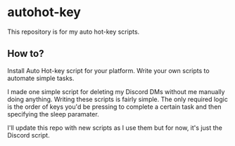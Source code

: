 # autohot-key
This repository is for my auto hot-key scripts.

## How to?

Install Auto Hot-key script for your platform. Write your own scripts to automate simple tasks.

I made one simple script for deleting my Discord DMs without me manually doing anything. Writing these scripts is fairly simple. The only required logic is the order of keys you'd be pressing to complete a certain task and then specifying the sleep paramater.

I'll update this repo with new scripts as I use them but for now, it's just the Discord script.
